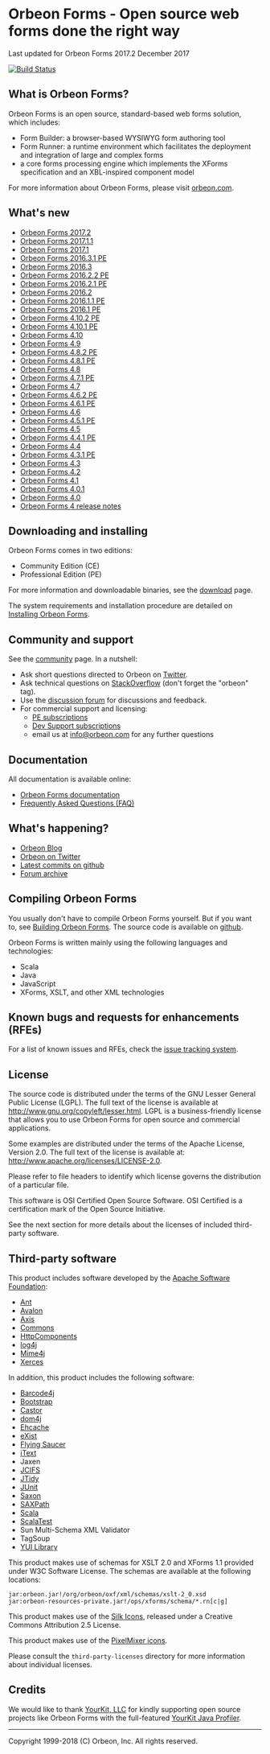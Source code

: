 Orbeon Forms - Open source web forms done the right way
=======================================================

Last updated for Orbeon Forms 2017.2 December 2017

[![Build Status](https://travis-ci.org/orbeon/orbeon-forms.svg?branch=master)](https://travis-ci.org/orbeon/orbeon-forms)

What is Orbeon Forms?
---------------------

Orbeon Forms is an open source, standard-based web forms solution, which includes:

- Form Builder: a browser-based WYSIWYG form authoring tool
- Form Runner: a runtime environment which facilitates the deployment and integration of large and complex forms
- a core forms processing engine which implements the XForms specification and an XBL-inspired component model

For more information about Orbeon Forms, please visit [orbeon.com](http://www.orbeon.com/).


What's new
----------

- [Orbeon Forms 2017.2](http://blog.orbeon.com/2017/12/orbeon-forms-20172.html)
- [Orbeon Forms 2017.1.1](http://blog.orbeon.com/2017/09/orbeon-forms-201711-pe.html)
- [Orbeon Forms 2017.1](http://blog.orbeon.com/2017/06/orbeon-forms-20171.html)
- [Orbeon Forms 2016.3.1 PE](http://blog.orbeon.com/2017/05/orbeon-forms-201631.html)
- [Orbeon Forms 2016.3](http://blog.orbeon.com/2016/12/orbeon-forms-20163.html)
- [Orbeon Forms 2016.2.2 PE](http://blog.orbeon.com/2016/11/orbeon-forms-201622-pe.html)
- [Orbeon Forms 2016.2.1 PE](http://blog.orbeon.com/2016/09/orbeon-forms-201621.html)
- [Orbeon Forms 2016.2](http://blog.orbeon.com/2016/08/orbeon-forms-20162.html)
- [Orbeon Forms 2016.1.1 PE](http://blog.orbeon.com/2016/10/orbeon-forms-201611-pe.html)
- [Orbeon Forms 2016.1 PE](http://blog.orbeon.com/2016/04/orbeon-forms-20161.html)
- [Orbeon Forms 4.10.2 PE](http://blog.orbeon.com/2015/12/orbeon-forms-4102.html)
- [Orbeon Forms 4.10.1 PE](http://blog.orbeon.com/2015/11/orbeon-forms-4101.html)
- [Orbeon Forms 4.10](http://blog.orbeon.com/2015/08/orbeon-forms-410.html)
- [Orbeon Forms 4.9](http://blog.orbeon.com/2015/05/orbeon-forms-49.html)
- [Orbeon Forms 4.8.2 PE](http://blog.orbeon.com/2015/03/orbeon-forms-482.html)
- [Orbeon Forms 4.8.1 PE](http://blog.orbeon.com/2015/02/orbeon-forms-481.html)
- [Orbeon Forms 4.8](http://blog.orbeon.com/2015/01/orbeon-forms-48.html)
- [Orbeon Forms 4.7.1 PE](http://blog.orbeon.com/2014/12/orbeon-forms-471.html)
- [Orbeon Forms 4.7](http://blog.orbeon.com/2014/09/orbeon-forms-47.html)
- [Orbeon Forms 4.6.2 PE](http://blog.orbeon.com/2014/08/orbeon-forms-462.html)
- [Orbeon Forms 4.6.1 PE](http://blog.orbeon.com/2014/07/orbeon-forms-461.html)
- [Orbeon Forms 4.6](http://blog.orbeon.com/2014/06/orbeon-forms-46.html)
- [Orbeon Forms 4.5.1 PE](http://blog.orbeon.com/2014/05/orbeon-forms-451.html)
- [Orbeon Forms 4.5](http://blog.orbeon.com/2014/04/orbeon-forms-45.html)
- [Orbeon Forms 4.4.1 PE](http://blog.orbeon.com/2014/01/orbeon-forms-441-pe.html)
- [Orbeon Forms 4.4](http://blog.orbeon.com/2013/11/orbeon-forms-44.html)
- [Orbeon Forms 4.3.1 PE](http://blog.orbeon.com/2013/08/orbeon-forms-431-pe.html)
- [Orbeon Forms 4.3](http://blog.orbeon.com/2013/08/orbeon-forms-43.html)
- [Orbeon Forms 4.2](http://blog.orbeon.com/2013/05/orbeon-forms-42.html)
- [Orbeon Forms 4.1](http://blog.orbeon.com/2013/04/orbeon-forms-41.html)
- [Orbeon Forms 4.0.1](http://blog.orbeon.com/2013/03/orbeon-forms-401.html)
- [Orbeon Forms 4.0](http://blog.orbeon.com/2013/03/announcing-orbeon-forms-40.html)
- [Orbeon Forms 4 release notes](http://wiki.orbeon.com/forms/doc/developer-guide/release-notes/40)


Downloading and installing
--------------------------

Orbeon Forms comes in two editions:

- Community Edition (CE)
- Professional Edition (PE)

For more information and downloadable binaries, see the [download](http://www.orbeon.com/download) page.

The system requirements and installation procedure are detailed on
[Installing Orbeon Forms](http://doc.orbeon.com/installation/).


Community and support
---------------------

See the [community](http://www.orbeon.com/community) page. In a nutshell:

- Ask short questions directed to Orbeon on [Twitter](https://twitter.com/intent/tweet?in_reply_to=orbeon&in_reply_to_status_id=261900968369729536&source=webclient&text=%40orbeon+).
- Ask technical questions on [StackOverflow](https://stackoverflow.com/questions/ask?tags=orbeon) (don't forget the "orbeon" tag).
- Use the [discussion forum](http://discuss.orbeon.com/) for discussions and feedback.
- For commercial support and licensing:
    - [PE subscriptions](http://www.orbeon.com/pricing)
    - [Dev Support subscriptions](http://www.orbeon.com/services)
    - email us at info@orbeon.com for any further questions


Documentation
-------------

All documentation is available online:

- [Orbeon Forms documentation](http://doc.orbeon.com/)
- [Frequently Asked Questions (FAQ)](http://doc.orbeon.com/faq/)


What's happening?
-----------------

- [Orbeon Blog](http://blog.orbeon.com/)
- [Orbeon on Twitter](http://twitter.com/orbeon)
- [Latest commits on github](https://github.com/orbeon/orbeon-forms/commits/)
- [Forum archive](http://discuss.orbeon.com/)


Compiling Orbeon Forms
----------------------

You usually don't have to compile Orbeon Forms yourself. But if you want to, see
[Building Orbeon Forms](http://doc.orbeon.com/contributors/building-orbeon-forms.html).
The source code is available on [github](https://github.com/orbeon/orbeon-forms/).

Orbeon Forms is written mainly using the following languages and technologies:

- Scala
- Java
- JavaScript
- XForms, XSLT, and other XML technologies


Known bugs and requests for enhancements (RFEs)
-----------------------------------------------

For a list of known issues and RFEs, check the [issue tracking system](https://github.com/orbeon/orbeon-forms/issues).


License
-------

The source code is distributed under the terms of the GNU Lesser General
Public License (LGPL). The full text of the license is available at
<http://www.gnu.org/copyleft/lesser.html>. LGPL is a business-friendly
license that allows you to use Orbeon Forms for open source and
commercial applications.

Some examples are distributed under the terms of the Apache License,
Version 2.0. The full text of the license is available at:
<http://www.apache.org/licenses/LICENSE-2.0>.

Please refer to file headers to identify which license governs the
distribution of a particular file.

This software is OSI Certified Open Source Software. OSI Certified is
a certification mark of the Open Source Initiative.

See the next section for more details about the licenses of included
third-party software.


Third-party software
--------------------

This product includes software developed by the [Apache Software Foundation](http://www.apache.org/):

- [Ant](http://ant.apache.org/)
- [Avalon](http://avalon.apache.org/closed.html)
- [Axis](http://axis.apache.org/)
- [Commons](http://commons.apache.org/)
- [HttpComponents](http://hc.apache.org/)
- [log4j](http://logging.apache.org/log4j/)
- [Mime4j](http://james.apache.org/mime4j/)
- [Xerces](http://xerces.apache.org/xerces-j/)

In addition, this product includes the following software:

- [Barcode4j](http://barcode4j.sourceforge.net/)
- [Bootstrap](http://getbootstrap.com/)
- [Castor](http://www.castor.org/)
- [dom4j](http://www.dom4j.org/)
- [Ehcache](http://ehcache.org/)
- [eXist](http://exist-db.org/)
- [Flying Saucer](http://code.google.com/p/flying-saucer/)
- [iText](https://itextpdf.com/)
- Jaxen
- [JCIFS](http://jcifs.samba.org/)
- [JTidy](http://jtidy.sourceforge.net/)
- [JUnit](http://junit.org/)
- [Saxon](http://saxon.sourceforge.net/)
- [SAXPath](https://sourceforge.net/projects/saxpath)
- [Scala](http://www.scala-lang.org/)
- [ScalaTest](http://www.scalatest.org/)
- Sun Multi-Schema XML Validator
- TagSoup
- [YUI Library](http://yuilibrary.com/)

This product makes use of schemas for XSLT 2.0 and XForms 1.1 provided
under W3C Software License. The schemas are available at the following
locations:

    jar:orbeon.jar!/org/orbeon/oxf/xml/schemas/xslt-2_0.xsd
    jar:orbeon-resources-private.jar!/ops/xforms/schema/*.rn[c|g]

This product makes use of the [Silk Icons](<http://www.famfamfam.com/lab/icons/silk/>), released
under a Creative Commons Attribution 2.5 License.

This product makes use of the [PixelMixer icons](http://www.iconarchive.com/artist/pixelmixer.html).

Please consult the `third-party-licenses` directory for more information
about individual licenses.

Credits
-------

We would like to thank [YourKit, LLC](https://www.yourkit.com/) for kindly supporting open source projects like Orbeon
Forms with the full-featured [YourKit Java Profiler](https://www.yourkit.com/java/profiler/index.jsp).

---

Copyright 1999-2018 (C) Orbeon, Inc. All rights reserved.

